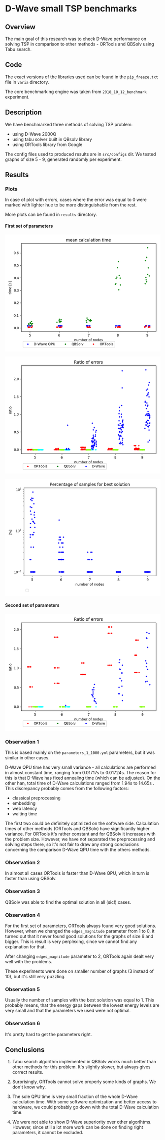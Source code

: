 # D-Wave small TSP benchmarks

## Overview

The main goal of this research was to check D-Wave performance on solving TSP in comparison to other methods - ORTools and QBSolv using Tabu search.

## Code 

The exact versions of the libraries used can be found in the `pip_freeze.txt` file in `varia` directory.

The core benchmarking engine was taken from `2018_10_12_benchmark` experiment.

## Description

We have benchmarked three methods of solving TSP problem:
- using D-Wave 2000Q 
- using tabu solver built in QBsolv library
- using ORTools library from Google

The config files used to produced results are in `src/configs` dir.
We tested graphs of size 5 - 9, generated randomly per experiment.


## Results

### Plots

In case of plot with errors, cases where the error was equal to 0 were marked with lighter hue to be more distinguishable from the rest.

More plots can be found in `results` directory.

#### First set of parameters

![](figures/calculation_times.png)

![](figures/param_1_errors.png)

![](figures/sample_percentage.png)

#### Second set of parameters

![](figures/param_2_errors.png)


### Observation 1

This is based mainly on the `parameters_1_1000.yml` parameters, but it was similar in other cases.

D-Wave QPU time has very small variance - all calculations are performed in almost constant time, ranging from 0.01717s to 0.01724s. The reason for this is that D-Wave has fixed annealing time (which can be adjusted).
On the other han, total time of D-Wave calculations ranged from 1.94s to 14.65s .
This discrepancy probably comes from the following factors:
- classical preprocessing 
- embedding
- web latency
- waiting time

The first two could be definitely optimized on the software side.
Calculation times of other methods (ORTools and QBSolv) have significantly higher variance. For ORTools it's rather constant and for QBSolv it increases with the problem size. However, we have not separated the preprocessing and solving steps there, so it's not fair to draw any strong conclusions concerning the comparison D-Wave QPU time with the others methods.

### Observation 2

In almost all cases ORTools is faster than D-Wave QPU, which in turn is faster than using QBSolv.

### Observation 3

QBSolv was able to find the optimal solution in all (sic!) cases.

### Observation 4

For the first set of parameters, ORTools always found very good solutions. However, when we changed the `edges_magnitude` parameter from 1 to 0, it turned out that it never found good solutions for the graphs of size 6 and bigger. This is result is very perplexing, since we cannot find any explanation for that. 

After changing `edges_magnitude` parameter to 2, ORTools again dealt very well with the problems.

These experiments were done on smaller number of graphs (3 instead of 10), but it's still very puzzling.

### Observation 5

Usually the number of samples with the best solution was equal to 1.
This probably means, that the energy gaps between the lowest energy levels are very small and that the parameters we used were not optimal.

### Observation 6

It's pretty hard to get the parameters right.


## Conclusions

1. Tabu search algorithm implemented in QBSolv works much better than other methods for this problem. It's slightly slower, but always gives correct results.

2. Surprisingly, ORTools cannot solve properly some kinds of graphs. We don't know why.

3. The sole QPU time is very small fraction of the whole D-Wave calculation time. With some software optimization and better access to hardware, we could probably go down with the total D-Wave calculation time.

4. We were not able to show D-Wave superiority over other algorihtms. However, since still a lot more work can be done on finding right parameters, it cannot be excluded.


